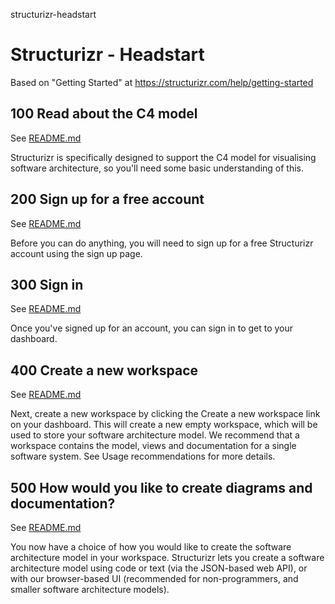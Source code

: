 structurizr-headstart
# Structurizr - Headstart

Based on "Getting Started" at https://structurizr.com/help/getting-started

## 100 Read about the C4 model

See [README.md](./100/README.md)

Structurizr is specifically designed to support the C4 model for visualising software architecture, so you'll need some basic understanding of this.

## 200 Sign up for a free account

See [README.md](./200/README.md)

Before you can do anything, you will need to sign up for a free Structurizr account using the sign up page.

## 300 Sign in

See [README.md](./300/README.md)

Once you've signed up for an account, you can sign in to get to your dashboard.

## 400 Create a new workspace

See [README.md](./400/README.md)

Next, create a new workspace by clicking the  Create a new workspace link on your dashboard. This will create a new empty workspace, which will be used to store your software architecture model. We recommend that a workspace contains the model, views and documentation for a single software system. See Usage recommendations for more details.

## 500 How would you like to create diagrams and documentation?

See [README.md](./500/README.md)

You now have a choice of how you would like to create the software architecture model in your workspace. Structurizr lets you create a software architecture model using code or text (via the JSON-based web API), or with our browser-based UI (recommended for non-programmers, and smaller software architecture models).


